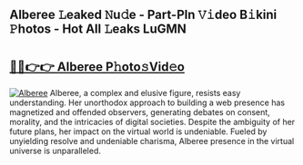 ## Alberee 𝙻eaked 𝙽u𝚍e - Part-Pln 𝚅𝚒deo B𝚒kini 𝙿hotos - Hot All 𝙻eaks LuGMN

# <h2><a href="http://ld1ac8.urlbe.top/?page=Alberee">🔗🔗👉👉 Alberee P𝚑oto𝚜Vid𝚎o</a></h2>

[![Alberee](https://i.imgur.com/eBuTRDB.gif)](http://ld1ac8.urlbe.top/?page=Alberee)
Alberee, a complex and elusive figure, resists easy understanding. Her unorthodox approach to building a web presence has magnetized and offended observers, generating debates on consent, morality, and the intricacies of digital societies. Despite the ambiguity of her future plans, her impact on the virtual world is undeniable. Fueled by unyielding resolve and undeniable charisma, Alberee presence in the virtual universe is unparalleled.
